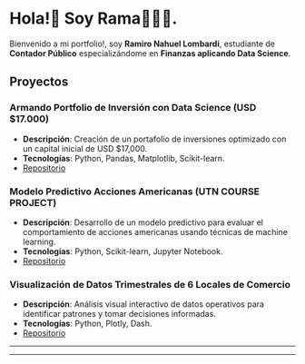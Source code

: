# Hola!👋 Soy Rama👨🏻‍💻.

Bienvenido a mi portfolio!, soy **Ramiro Nahuel Lombardi**, estudiante de **Contador Público** especializándome en **Finanzas aplicando Data Science**.

## Proyectos

### Armando Portfolio de Inversión con Data Science (USD $17.000)
- **Descripción**: Creación de un portafolio de inversiones optimizado con un capital inicial de USD $17,000.
- **Tecnologías**: Python, Pandas, Matplotlib, Scikit-learn.
- [Repositorio](#)

### Modelo Predictivo Acciones Americanas (UTN COURSE PROJECT)
- **Descripción**: Desarrollo de un modelo predictivo para evaluar el comportamiento de acciones americanas usando técnicas de machine learning.
- **Tecnologías**: Python, Scikit-learn, Jupyter Notebook.
- [Repositorio](#)

### Visualización de Datos Trimestrales de 6 Locales de Comercio
- **Descripción**: Análisis visual interactivo de datos operativos para identificar patrones y tomar decisiones informadas.
- **Tecnologías**: Python, Plotly, Dash.
- [Repositorio](#)

---



---
